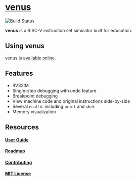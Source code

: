 # [venus](https://kvakil.github.io/venus/)
[![Build Status](https://travis-ci.com/kvakil/venus.svg?token=ke1yhth1Tq9yPQc4KzUY&branch=master)](https://travis-ci.com/kvakil/venus)

__venus__ is a RISC-V instruction set simulator built for education.

## Using venus

venus is [available online](https://kvakil.github.io/venus/).

## Features
* RV32IM
* Single-step debugging with undo feature
* Breakpoint debugging
* View machine code and original instructions side-by-side
* Several `ecall`s: including `print` and `sbrk`
* Memory visualization

## Resources

#### [User Guide](https://github.com/kvakil/venus/wiki)

#### [Roadmap](https://github.com/kvakil/venus/projects/2)

#### [Contributing](https://github.com/kvakil/venus/blob/master/CONTRIBUTING.md)

#### [MIT License](https://github.com/kvakil/venus/blob/master/LICENSE)
